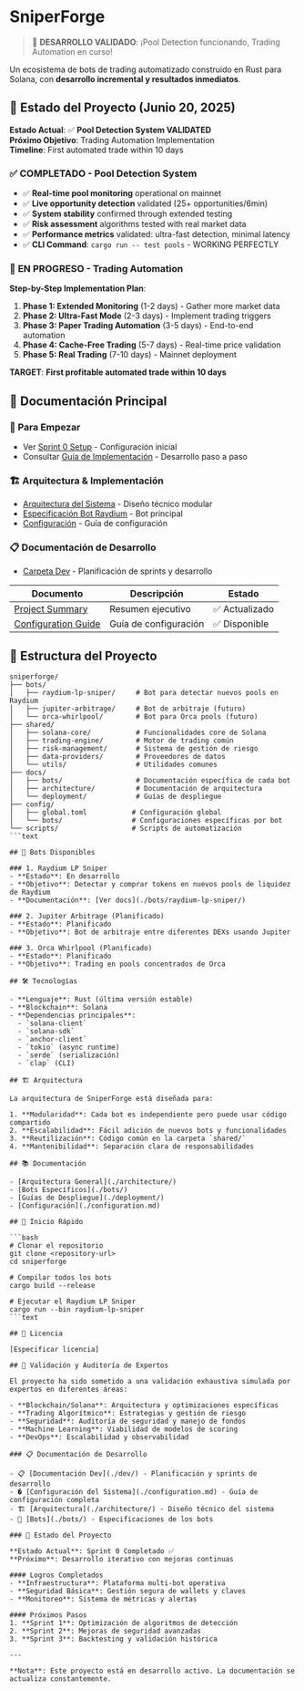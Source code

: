 # SniperForge

> 🎯 **DESARROLLO VALIDADO**: ¡Pool Detection funcionando, Trading Automation en curso!

Un ecosistema de bots de trading automatizado construido en Rust para Solana, con **desarrollo incremental y resultados inmediatos**.

## 🎯 Estado del Proyecto (Junio 20, 2025)

**Estado Actual**: ✅ **Pool Detection System VALIDATED**  
**Próximo Objetivo**: Trading Automation Implementation  
**Timeline**: First automated trade within 10 days  

### ✅ **COMPLETADO - Pool Detection System**
- ✅ **Real-time pool monitoring** operational on mainnet
- ✅ **Live opportunity detection** validated (25+ opportunities/6min)  
- ✅ **System stability** confirmed through extended testing
- ✅ **Risk assessment** algorithms tested with real market data
- ✅ **Performance metrics** validated: ultra-fast detection, minimal latency
- ✅ **CLI Command**: `cargo run -- test pools` - WORKING PERFECTLY

### 🎯 **EN PROGRESO - Trading Automation**
**Step-by-Step Implementation Plan**:

1. **Phase 1: Extended Monitoring** (1-2 days) - Gather more market data
2. **Phase 2: Ultra-Fast Mode** (2-3 days) - Implement trading triggers  
3. **Phase 3: Paper Trading Automation** (3-5 days) - End-to-end automation
4. **Phase 4: Cache-Free Trading** (5-7 days) - Real-time price validation
5. **Phase 5: Real Trading** (7-10 days) - Mainnet deployment

**TARGET**: **First profitable automated trade within 10 days**

## 🔗 Documentación Principal

### **🚀 Para Empezar**

- Ver [Sprint 0 Setup](./dev/sprint-0-setup.md) - Configuración inicial
- Consultar [Guía de Implementación](./dev/implementation-guide.md) - Desarrollo paso a paso

### **🏗 Arquitectura & Implementación**

- [Arquitectura del Sistema](./architecture/) - Diseño técnico modular
- [Especificación Bot Raydium](./bots/raydium-lp-sniper/) - Bot principal
- [Configuración](./configuration.md) - Guía de configuración

### **📋 Documentación de Desarrollo**

- [Carpeta Dev](./dev/) - Planificación de sprints y desarrollo

| Documento | Descripción | Estado |
|-----------|-------------|---------|
| [Project Summary](./project-summary.md) | Resumen ejecutivo | ✅ Actualizado |
| [Configuration Guide](./configuration.md) | Guía de configuración | ✅ Disponible |

## 📁 Estructura del Proyecto

```text
sniperforge/
├── bots/
│   ├── raydium-lp-sniper/     # Bot para detectar nuevos pools en Raydium
│   ├── jupiter-arbitrage/     # Bot de arbitraje (futuro)
│   └── orca-whirlpool/        # Bot para Orca pools (futuro)
├── shared/
│   ├── solana-core/           # Funcionalidades core de Solana
│   ├── trading-engine/        # Motor de trading común
│   ├── risk-management/       # Sistema de gestión de riesgo
│   ├── data-providers/        # Proveedores de datos
│   └── utils/                 # Utilidades comunes
├── docs/
│   ├── bots/                  # Documentación específica de cada bot
│   ├── architecture/          # Documentación de arquitectura
│   └── deployment/            # Guías de despliegue
├── config/
│   ├── global.toml           # Configuración global
│   └── bots/                 # Configuraciones específicas por bot
└── scripts/                  # Scripts de automatización
```text

## 🚀 Bots Disponibles

### 1. Raydium LP Sniper
- **Estado**: En desarrollo
- **Objetivo**: Detectar y comprar tokens en nuevos pools de liquidez de Raydium
- **Documentación**: [Ver docs](./bots/raydium-lp-sniper/)

### 2. Jupiter Arbitrage (Planificado)
- **Estado**: Planificado
- **Objetivo**: Bot de arbitraje entre diferentes DEXs usando Jupiter

### 3. Orca Whirlpool (Planificado)
- **Estado**: Planificado
- **Objetivo**: Trading en pools concentrados de Orca

## 🛠 Tecnologías

- **Lenguaje**: Rust (última versión estable)
- **Blockchain**: Solana
- **Dependencias principales**:
  - `solana-client`
  - `solana-sdk`
  - `anchor-client`
  - `tokio` (async runtime)
  - `serde` (serialización)
  - `clap` (CLI)

## 🏗 Arquitectura

La arquitectura de SniperForge está diseñada para:

1. **Modularidad**: Cada bot es independiente pero puede usar código compartido
2. **Escalabilidad**: Fácil adición de nuevos bots y funcionalidades
3. **Reutilización**: Código común en la carpeta `shared/`
4. **Mantenibilidad**: Separación clara de responsabilidades

## 📚 Documentación

- [Arquitectura General](./architecture/)
- [Bots Específicos](./bots/)
- [Guías de Despliegue](./deployment/)
- [Configuración](./configuration.md)

## 🚀 Inicio Rápido

```bash
# Clonar el repositorio
git clone <repository-url>
cd sniperforge

# Compilar todos los bots
cargo build --release

# Ejecutar el Raydium LP Sniper
cargo run --bin raydium-lp-sniper
```text

## 📄 Licencia

[Especificar licencia]

## 🔬 Validación y Auditoría de Expertos

El proyecto ha sido sometido a una validación exhaustiva simulada por expertos en diferentes áreas:

- **Blockchain/Solana**: Arquitectura y optimizaciones específicas
- **Trading Algorítmico**: Estrategias y gestión de riesgo
- **Seguridad**: Auditoría de seguridad y manejo de fondos
- **Machine Learning**: Viabilidad de modelos de scoring
- **DevOps**: Escalabilidad y observabilidad

### 📋 Documentación de Desarrollo

- 📋 [Documentación Dev](./dev/) - Planificación y sprints de desarrollo
- � [Configuración del Sistema](./configuration.md) - Guía de configuración completa
- 🏗️ [Arquitectura](./architecture/) - Diseño técnico del sistema
- 🤖 [Bots](./bots/) - Especificaciones de los bots

### 🎯 Estado del Proyecto

**Estado Actual**: Sprint 0 Completado ✅  
**Próximo**: Desarrollo iterativo con mejoras continuas

#### Logros Completados
- **Infraestructura**: Plataforma multi-bot operativa
- **Seguridad Básica**: Gestión segura de wallets y claves
- **Monitoreo**: Sistema de métricas y alertas

#### Próximos Pasos
1. **Sprint 1**: Optimización de algoritmos de detección
2. **Sprint 2**: Mejoras de seguridad avanzadas
3. **Sprint 3**: Backtesting y validación histórica

---

**Nota**: Este proyecto está en desarrollo activo. La documentación se actualiza constantemente.
